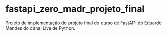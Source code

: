 # fastapi_zero_madr_projeto_final
Projeto de implementação do projeto final do curso de FastAPI do Eduardo Mendes do canal Live de Python.
